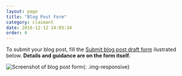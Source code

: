 ```yaml
---
layout: page
title: "Blog Post Form"
category: claimant
date: 2016-12-12 14:03:34
order: 6
---
```

To submit your blog post,
fill the [Submit blog post draft form]({{site.demo_site}}/blog/)
ilustrated below.
**Details and guidance are on the form itself.**

![Screenshot of blog post form]({{site.baseurl}}/img/blog.png){: .img-responsive}


